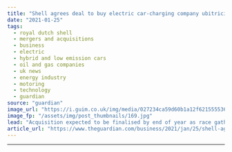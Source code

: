 ```yaml
---
title: "Shell agrees deal to buy electric car-charging company ubitricity"
date: "2021-01-25"
tags: 
  - royal dutch shell
  - mergers and acquisitions
  - business
  - electric
  - hybrid and low emission cars
  - oil and gas companies
  - uk news
  - energy industry
  - motoring
  - technology
  - guardian
source: "guardian"
image_url: "https://i.guim.co.uk/img/media/027234ca59d60b1a12f621555536e543c3b95db6/0_50_3500_2100/master/3500.jpg?width=460&quality=85&auto=format&fit=max&s=59ff5a8602029cb74a63564445a0bf75"
image_fp: "/assets/img/post_thumbnails/169.jpg"
lead: "Acquisition expected to be finalised by end of year as race gathers pace to corner marketShell has agreed to buy one of Europe’s largest on-street electric car-charging companies to accelerate its move into low-carbon transport.The oil company, which..."
article_url: "https://www.theguardian.com/business/2021/jan/25/shell-agrees-deal-to-buy-electric-car-charging-company-ubitricity"
---
```


---
